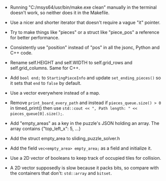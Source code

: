 * Running "C:/msys64/usr/bin/make.exe clean" manually in the terminal doesn't work, so neither does it in the Makefile.
* Use a nicer and shorter iterator that doesn't require a vague "it" pointer.
* Try to make things like "pieces" or a struct like "piece_pos" a reference for better performance.
* Consistently use "position" instead of "pos" in all the jsonc, Python and C++ code.
* Rename self.HEIGHT and self.WIDTH to self.grid_rows and self.grid_columns. Same for C++.

* Add `bool end;` to `StartingPieceInfo` and update `set_ending_pieces()` so it sets that `end` to `false` by default.

* Use a vector everywhere instead of a map.

* Remove `print_board_every_path` and instead if `pieces_queue.size() > 0` in timed_print() then use `std::cout << ", Path length: " << pieces_queue[0].size();`.

* Add "empty_areas" as a key in the puzzle's JSON holding an array.
  The array contains {"top_left_x": 5, ...}
* Add the struct empty_area to sliding_puzzle_solver.h
* Add the field `vec<empty_area> empty_area;` as a field and initialize it.

* Use a 2D vector of booleans to keep track of occupied tiles for collision.
* A 2D vector supposedly is slow because it packs bits, so compare with the containers that don't: `std::array` and `bitset`.
